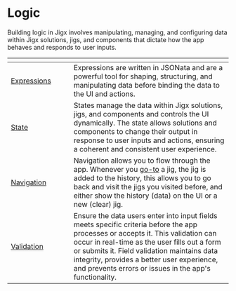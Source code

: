 # Logic

Building logic in Jigx involves manipulating, managing, and configuring data within Jigx solutions, jigs, and components that dictate how the app behaves and responds to user inputs.

<table data-header-hidden><thead><tr><th width="126.90625"></th><th></th></tr></thead><tbody><tr><td><a href="expressions.md">Expressions</a></td><td>Expressions are written in JSONata and are a powerful tool for shaping, structuring, and manipulating data before binding the data to the UI and actions.</td></tr><tr><td><a href="state.md">State</a></td><td>States manage the data within Jigx solutions, jigs, and components and controls the UI dynamically. The state allows solutions and components to change their output in response to user inputs and actions, ensuring a coherent and consistent user experience.</td></tr><tr><td><a href="navigation.md">Navigation</a></td><td>Navigation allows you to flow through the app. Whenever you <a href="https://docs.jigx.com/examples/go-to">go-to</a> a jig, the jig is added to the history, this allows you to go back and visit the jigs you visited before, and either show the history (data) on the UI or a new (clear) jig.</td></tr><tr><td><a href="validation.md">Validation</a></td><td>Ensure the data users enter into input fields meets specific criteria before the app processes or accepts it. This validation can occur in real-time as the user fills out a form or submits it. Field validation maintains data integrity, provides a better user experience, and prevents errors or issues in the app's functionality.</td></tr></tbody></table>
